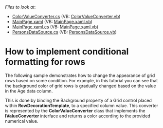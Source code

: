 <!-- default file list -->
*Files to look at*:

* [ColorValueConverter.cs](./CS/RowsCondFormatting/ColorValueConverter.cs) (VB: [ColorValueConverter.vb](./VB/RowsCondFormatting/ColorValueConverter.vb))
* [MainPage.xaml](./CS/RowsCondFormatting/MainPage.xaml) (VB: [MainPage.xaml.vb](./VB/RowsCondFormatting/MainPage.xaml.vb))
* [MainPage.xaml.cs](./CS/RowsCondFormatting/MainPage.xaml.cs) (VB: [MainPage.xaml.vb](./VB/RowsCondFormatting/MainPage.xaml.vb))
* [PersonsDataSource.cs](./CS/RowsCondFormatting/PersonsDataSource.cs) (VB: [PersonsDataSource.vb](./VB/RowsCondFormatting/PersonsDataSource.vb))
<!-- default file list end -->
# How to implement conditional formatting for rows


<p>The following sample demonstrates how to change the appearance of grid rows based on some condition. For example, in this tutorial you can see that the background color of grid rows is gradually changed based on the value in the Age data column.</p><p>This is done by binding the Background property of a Grid control placed within <strong>RowDecorationTemplate</strong>, to a specified column value. This converter is represented by the <strong>ColorValueConverter</strong> class that implements the <strong>IValueConverter</strong> interface and returns a color according to the provided numerical value.</p>

<br/>


